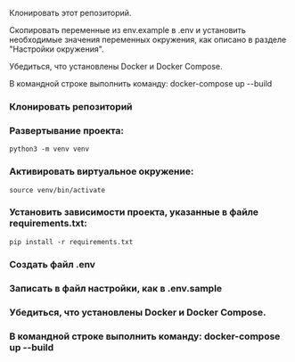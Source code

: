 Клонировать этот репозиторий.

Скопировать переменные из env.example в .env и установить необходимые значения переменных окружения, как описано в разделе "Настройки окружения".

Убедиться, что установлены Docker и Docker Compose.

В командной строке выполнить команду: docker-compose up --build



### Клонировать репозиторий

### Развертывание проекта:
```
python3 -m venv venv
```
### Активировать виртуальное окружение:
```
source venv/bin/activate
```
### Установить зависимости проекта, указанные в файле requirements.txt:

```
pip install -r requirements.txt
```

### Создать файл .env

### Записать в файл настройки, как в .env.sample

### Убедиться, что установлены Docker и Docker Compose.

### В командной строке выполнить команду: docker-compose up --build